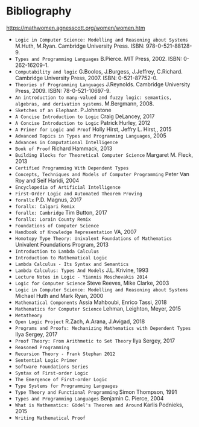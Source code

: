 
# Bibliography

https://mathwomen.agnesscott.org/women/women.htm


- `Logic in Computer Science: Modelling and Reasoning about Systems` M.Huth, M.Ryan. Cambridge University Press. ISBN: 978-0-521-88128-9.
- `Types and Programming Languages` B.Pierce. MIT Press, 2002. ISBN: 0-262-16209-1.
- `Computability and logic` G.Boolos, J.Burgess, J.Jeffrey, C.Richard. Cambridge University Press, 2007. ISBN: 0-521-87752-0.
- `Theories of Programming Languages` J.Reynolds. Cambridge University Press, 2009. ISBN: 78-0-521-10697-9.
- `An introduction to many-valued and fuzzy logic: semantics, algebras, and derivation systems`. M.Bergmann, 2008.
- `Sketches of an Elephant`. P.Johnstone
- `A Concise Introduction to Logic` Craig DeLancey, 2017
- `A Concise Introduction to Logic` Patrick Hurley, 2012
- `A Primer for Logic and Proof` Holly Hirst, Jeffry L. Hirst,, 2015
- `Advanced Topics in Types and Programming Languages`, 2005
- `Advances in Computational Intelligence`
- `Book of Proof` Richard Hammack, 2013
- `Building Blocks for Theoretical Computer Science` Margaret M. Fleck, 2013
- `Certified Programming With Dependent Types` 
- `Concepts, Techniques and Models of Computer Programming` Peter Van Roy and Seif Haridi, 2004
- `Encyclopedia of Artificial Intelligence` 
- `First-Order Logic and Automated Theorem Proving` 
- `forallx` P.D. Magnus, 2017
- `forallx: Calgari Remix` 
- `forallx: Cambridge` Tim Button, 2017
- `forallx: Lorain County Remix` 
- `Foundations of Computer Science` 
- `Handbook of Knowledge Representation` VA, 2007
- `Homotopy Type Theory: Univalent Foundations of Mathematics` Univalent Foundations Program, 2013
- `Introduction to Lambda Calculus` 
- `Introduction to Mathematical Logic` 
- `Lambda Calculus - Its Syntax and Semantics` 
- `Lambda Calculus: Types And Models` J.L. Krivine, 1993
- `Lecture Notes in Logic - Yiannis Moschovakis 2014` 
- `Logic for Computer Science` Steve Reeves, Mike Clarke, 2003
- `Logic in Computer Science: Modelling and Reasoning about Systems` Michael Huth and Mark Ryan, 2000
- `Mathematical Components` Assia Mahboubi, Enrico Tassi, 2018
- `Mathematics for Computer Science` Lehman, Leighton, Meyer, 2015
- `Metatheory` 
- `Open Logic Project` R.Zach, A.Arana, J.Avigad, 2018
- `Programs and Proofs: Mechanizing Mathematics with Dependent Types` Ilya Sergey, 2017
- `Proof Theory: From Arithmetic to Set Theory` Ilya Sergey, 2017
- `Reasoned Programming` 
- `Recursion Theory - Frank Stephan 2012` 
- `Sentential Logic Primer` 
- `Software Foundations Series` 
- `Syntax of First-order Logic` 
- `The Emergence of First-order Logic` 
- `Type Systems for Programming Languages` 
- `Type Theory and Functional Programming` Simon Thompson, 1991
- `Types and Programming Languages` Benjamin C. Pierce, 2004
- `What is Mathematics: Gödel's Theorem and Around` Karlis Podnieks, 2015
- `Writing Mathematical Proof` 
